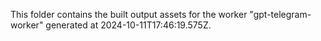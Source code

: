 This folder contains the built output assets for the worker "gpt-telegram-worker" generated at 2024-10-11T17:46:19.575Z.